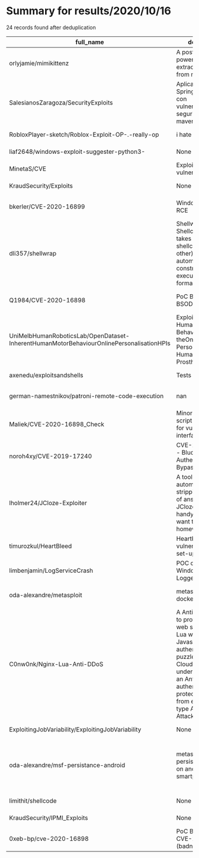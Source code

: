 
# Summary for results/2020/10/16
    
24 records found after deduplication

| full_name | description | html_url | matched_list | matched_count | pushed_at | size | stargazers_count | language | forks_count | vul_ids |
|------------------------------------------------------------------------------------------|------------------------------------------------------------------------------------------------------------------------------------------------------------------------------------------------------------------------------------------------------------------|-------------------------------------------------------------------------------------------------------------|-----------------------------------------------------------------------------|-----------------|---------------------------|--------|--------------------|------------------|---------------|--------------------|
| orlyjamie/mimikittenz | A post-exploitation powershell tool for extracting juicy info from memory. | https://github.com/orlyjamie/mimikittenz | ['exploit'] | 1 | 2020-10-16 01:20:30+00:00 | 11 | 1647 | PowerShell | 348 | [] |
| SalesianosZaragoza/SecurityExploits | Aplicación Springboot Wicket con vulnerabilidades de seguridad segun maven profile | https://github.com/SalesianosZaragoza/SecurityExploits | ['exploit'] | 1 | 2020-10-16 14:28:19+00:00 | 217 | 0 | Java | 13 | [] |
| RobloxPlayer-sketch/Roblox-Exploit-OP-.-really-op | i hate my life | https://github.com/RobloxPlayer-sketch/Roblox-Exploit-OP-.-really-op | ['exploit'] | 1 | 2020-10-16 16:27:06+00:00 | 3369 | 0 | | 0 | [] |
| liaf2648/windows-exploit-suggester-python3- | None | https://github.com/liaf2648/windows-exploit-suggester-python3- | ['exploit'] | 1 | 2020-10-16 13:55:57+00:00 | 20 | 0 | Python | 0 | [] |
| MinetaS/CVE | Exploits of CVE vulnerabilities | https://github.com/MinetaS/CVE | ['exploit'] | 1 | 2020-10-16 13:49:30+00:00 | 6 | 0 | C | 0 | [] |
| KraudSecurity/Exploits | None | https://github.com/KraudSecurity/Exploits | ['exploit'] | 1 | 2020-10-16 11:45:08+00:00 | 3 | 3 | Python | 3 | [] |
| bkerler/CVE-2020-16899 | Windows RDNSS RCE | https://github.com/bkerler/CVE-2020-16899 | ['cve-2', 'rce'] | 2 | 2020-10-16 00:15:14+00:00 | 138 | 0 | | 0 | ['CVE-2020-16899'] |
| dli357/shellwrap | Shellwrap, short for Shellcode Wrapper, takes your shellcode (and other) files and automatically constructs valid executable file formats from it. | https://github.com/dli357/shellwrap | ['shellcode'] | 1 | 2020-10-16 07:27:22+00:00 | 5 | 1 | | 0 | [] |
| Q1984/CVE-2020-16898 | PoC Bad Neighbor BSOD exploit | https://github.com/Q1984/CVE-2020-16898 | ['cve poc', 'cve-2', 'exploit'] | 3 | 2020-10-16 11:17:22+00:00 | 36 | 0 | | 0 | ['CVE-2020-16898'] |
| UniMelbHumanRoboticsLab/OpenDataset-InherentHumanMotorBehaviourOnlinePersonalisationHPIs | Exploiting Inherent Human Motor Behaviour in theOnline Personalisation of Human-ProstheticInterfaces | https://github.com/UniMelbHumanRoboticsLab/OpenDataset-InherentHumanMotorBehaviourOnlinePersonalisationHPIs | ['exploit'] | 1 | 2020-10-16 04:51:23+00:00 | 649 | 0 | Jupyter Notebook | 0 | [] |
| axenedu/exploitsandshells | Tests | https://github.com/axenedu/exploitsandshells | ['exploit'] | 1 | 2020-10-16 00:06:48+00:00 | 3 | 0 | | 0 | [] |
| german-namestnikov/patroni-remote-code-execution | nan | https://github.com/german-namestnikov/patroni-remote-code-execution | ['remote code execution'] | 1 | 2020-10-16 12:28:24+00:00 | 2 | 1 | Shell | 0 | [] |
| Maliek/CVE-2020-16898_Check | Minor powershell script that checks for vulnerable interfaces. | https://github.com/Maliek/CVE-2020-16898_Check | ['cve-2'] | 1 | 2020-10-16 09:20:00+00:00 | 7 | 2 | PowerShell | 3 | ['CVE-2020-16898'] |
| noroh4xy/CVE-2019-17240 | CVE-2019-17240 - Bludit 3.9.2 Authentication Bypass | https://github.com/noroh4xy/CVE-2019-17240 | ['cve-2'] | 1 | 2020-10-16 16:02:01+00:00 | 5 | 1 | Python | 0 | ['CVE-2019-17240'] |
| lholmer24/JCloze-Exploiter | A tool for automatically stripping webpages of answers to JCloze quizzes, handy if you don't want to do homework. | https://github.com/lholmer24/JCloze-Exploiter | ['exploit'] | 1 | 2020-10-16 10:47:55+00:00 | 7 | 1 | Python | 0 | [] |
| timurozkul/HeartBleed | Heartbleed vulnerability how to set-up/ exploit/ fix | https://github.com/timurozkul/HeartBleed | ['exploit'] | 1 | 2020-10-16 08:51:10+00:00 | 311 | 0 | Python | 0 | [] |
| limbenjamin/LogServiceCrash | POC code to crash Windows Event Logger Service | https://github.com/limbenjamin/LogServiceCrash | ['exploit'] | 1 | 2020-10-16 10:39:06+00:00 | 19806 | 23 | C | 2 | [] |
| oda-alexandre/metasploit | metasploit via docker | https://github.com/oda-alexandre/metasploit | ['metasploit module OR payload'] | 1 | 2020-10-16 20:47:03+00:00 | 33 | 2 | Dockerfile | 1 | [] |
| C0nw0nk/Nginx-Lua-Anti-DDoS | A Anti-DDoS script to protect Nginx web servers using Lua with a HTML Javascript based authentication puzzle inspired by Cloudflare I am under attack mode an Anti-DDoS authentication page protect yourself from every attack type All Layer 7 Attacks Mitigati | https://github.com/C0nw0nk/Nginx-Lua-Anti-DDoS | ['exploit'] | 1 | 2020-10-16 10:59:20+00:00 | 497 | 366 | Lua | 142 | [] |
| ExploitingJobVariability/ExploitingJobVariability | None | https://github.com/ExploitingJobVariability/ExploitingJobVariability | ['exploit'] | 1 | 2020-10-16 10:49:15+00:00 | 312 | 0 | C++ | 0 | [] |
| oda-alexandre/msf-persistance-android | metasploit payload persistence script on android smartphone | https://github.com/oda-alexandre/msf-persistance-android | ['metasploit module OR metasploit payload', 'metasploit module OR payload'] | 2 | 2020-10-16 20:45:59+00:00 | 38 | 10 | Shell | 12 | [] |
| limithit/shellcode | None | https://github.com/limithit/shellcode | ['shellcode'] | 1 | 2020-10-16 01:16:57+00:00 | 1481 | 0 | C | 0 | [] |
| KraudSecurity/IPMI_Exploits | None | https://github.com/KraudSecurity/IPMI_Exploits | ['exploit'] | 1 | 2020-10-16 11:19:45+00:00 | 5 | 13 | Python | 6 | [] |
| 0xeb-bp/cve-2020-16898 | PoC BSOD for CVE-2020-16898 (badneighbor) | https://github.com/0xeb-bp/cve-2020-16898 | ['cve poc', 'cve-2'] | 2 | 2020-10-16 23:12:52+00:00 | 2 | 21 | Python | 5 | ['CVE-2020-16898'] |
